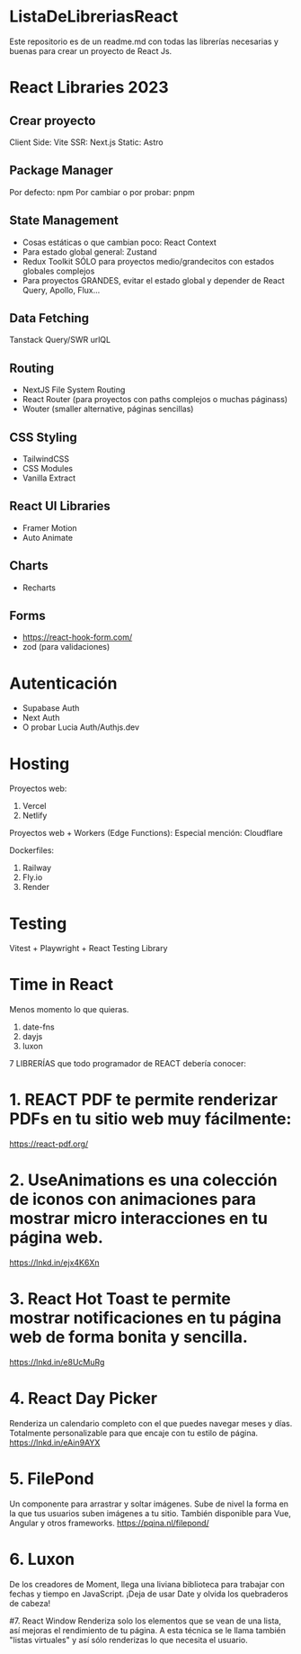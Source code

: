 # ListaDeLibreriasReact
Este repositorio es de un readme.md con todas las librerías necesarias y buenas para crear un proyecto de React Js.

# React Libraries 2023

## Crear proyecto

Client Side: Vite
SSR: Next.js
Static: Astro

## Package Manager

Por defecto: npm
Por cambiar o por probar: pnpm

## State Management

- Cosas estáticas o que cambian poco: React Context
- Para estado global general: Zustand
- Redux Toolkit SÓLO para proyectos medio/grandecitos con estados globales complejos
- Para proyectos GRANDES, evitar el estado global y depender de React Query, Apollo, Flux...

## Data Fetching

Tanstack Query/SWR
urlQL

## Routing

- NextJS File System Routing
- React Router (para proyectos con paths complejos o muchas páginass)
- Wouter (smaller alternative, páginas sencillas)

## CSS Styling

- TailwindCSS
- CSS Modules
- Vanilla Extract

## React UI Libraries

- Framer Motion
- Auto Animate

## Charts

- Recharts

## Forms

- https://react-hook-form.com/
- zod (para validaciones)

# Autenticación

- Supabase Auth
- Next Auth
- O probar Lucia Auth/Authjs.dev

# Hosting

Proyectos web:
1. Vercel
2. Netlify

Proyectos web + Workers (Edge Functions):
Especial mención: Cloudflare

Dockerfiles:
1. Railway
2. Fly.io
3. Render

# Testing

Vitest + Playwright + React Testing Library

# Time in React

Menos momento lo que quieras.

1. date-fns
2. dayjs
3. luxon

7 LIBRERÍAS que todo programador de REACT debería conocer:

# 1. REACT PDF te permite renderizar PDFs en tu sitio web muy fácilmente:
https://react-pdf.org/

# 2. UseAnimations es una colección de iconos con animaciones para mostrar micro interacciones en tu página web.
https://lnkd.in/ejx4K6Xn

# 3. React Hot Toast te permite mostrar notificaciones en tu página web de forma bonita y sencilla.
https://lnkd.in/e8UcMuRg

# 4. React Day Picker
Renderiza un calendario completo con el que puedes navegar meses y días.
Totalmente personalizable para que encaje con tu estilo de página.
https://lnkd.in/eAin9AYX

# 5. FilePond
Un componente para arrastrar y soltar imágenes. Sube de nivel la forma en la que tus usuarios suben imágenes a tu sitio.
También disponible para Vue, Angular y otros frameworks.
https://pqina.nl/filepond/

# 6. Luxon
De los creadores de Moment, llega una liviana biblioteca para trabajar con fechas y tiempo en JavaScript.
¡Deja de usar Date y olvida los quebraderos de cabeza!

#7. React Window
Renderiza solo los elementos que se vean de una lista, así mejoras el rendimiento de tu página.
A esta técnica se le llama también "listas virtuales" y así sólo renderizas lo que necesita el usuario.
